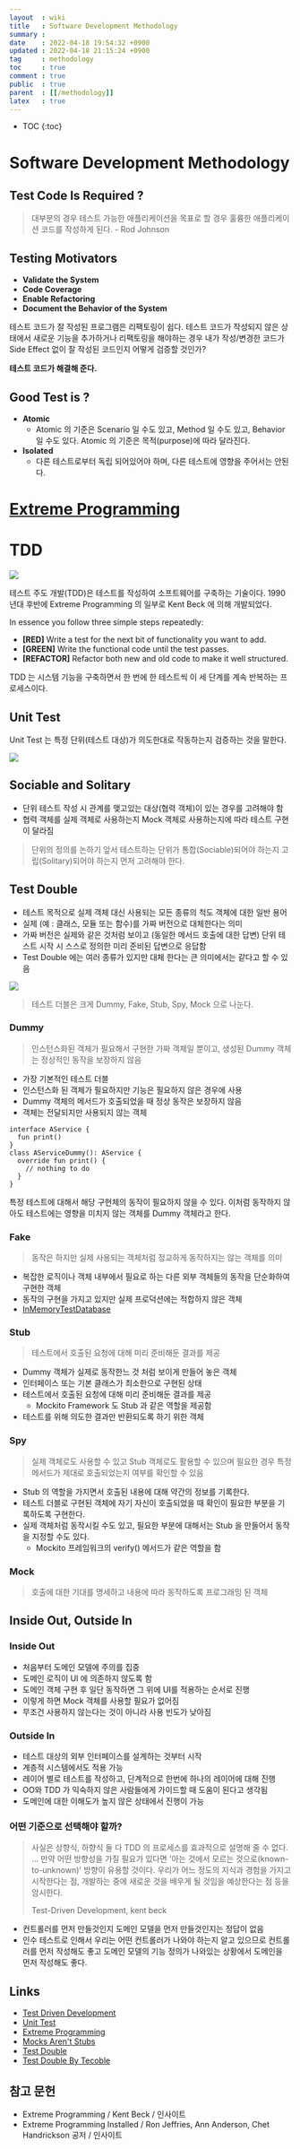 ```yaml
---
layout  : wiki
title   : Software Development Methodology
summary : 
date    : 2022-04-18 19:54:32 +0900
updated : 2022-04-18 21:15:24 +0900
tag     : methodology
toc     : true
comment : true
public  : true
parent  : [[/methodology]]
latex   : true
---
```

* TOC
{:toc}

# Software Development Methodology

## Test Code Is Required ?

> 대부분의 경우 테스트 가능한 애플리케이션을 목표로 할 경우 훌륭한 애플리케이션 코드를 작성하게 된다.   - Rod Johnson

## Testing Motivators

- __Validate the System__
- __Code Coverage__
- __Enable Refactoring__
- __Document the Behavior of the System__

테스트 코드가 잘 작성된 프로그램은 리팩토링이 쉽다. 테스트 코드가 작성되지 않은 상태에서 새로운 기능을 추가하거나 리팩토링을 해야하는 경우 내가 작성/변경한 코드가 Side Effect 없이 잘 작성된 코드인지 어떻게 검증할 것인가?

__테스트 코드가 해결해 준다.__

## Good Test is ?

- __Atomic__
  - Atomic 의 기준은 Scenario 일 수도 있고, Method 일 수도 있고, Behavior 일 수도 있다. Atomic 의 기준은 목적(purpose)에 따라 달라진다. 
- __Isolated__
  - 다른 테스트로부터 독립 되어있어야 하며, 다른 테스트에 영향을 주어서는 안된다.

# [Extreme Programming](https://baekjungho.github.io/wiki/driven/extreme-programming)

# TDD

![](/resource/wiki/test-methodology/tdd.png)

테스트 주도 개발(TDD)은 테스트를 작성하여 소프트웨어를 구축하는 기술이다. 1990년대 후반에 Extreme Programming 의 일부로 Kent Beck 에 의해 개발되었다. 

In essence you follow three simple steps repeatedly:

- __[RED]__ Write a test for the next bit of functionality you want to add.
- __[GREEN]__ Write the functional code until the test passes.
- __[REFACTOR]__ Refactor both new and old code to make it well structured.

TDD 는 시스템 기능을 구축하면서 한 번에 한 테스트씩 이 세 단계를 계속 반복하는 프로세스이다.

## Unit Test

Unit Test 는 특정 단위(테스트 대상)가 의도한대로 작동하는지 검증하는 것을 말한다.

![](/resource/wiki/test-methodology/unittest.png)

## Sociable and Solitary

- 단위 테스트 작성 시 관계를 맺고있는 대상(협력 객체)이 있는 경우를 고려해야 함
- 협력 객체를 실제 객체로 사용하는지 Mock 객체로 사용하는지에 따라 테스트 구현이 달라짐

> 단위의 정의를 논하기 앞서 테스트하는 단위가 통합(Sociable)되어야 하는지 고립(Solitary)되어야 하는지 먼저 고려해야 한다.

## Test Double

- 테스트 목적으로 실제 객체 대신 사용되는 모든 종류의 척도 객체에 대한 일반 용어
- 실제 (예 : 클래스, 모듈 또는 함수)를 가짜 버전으로 대체한다는 의미
- 가짜 버전은 실제와 같은 것처럼 보이고 (동일한 메서드 호출에 대한 답변) 단위 테스트 시작 시 스스로 정의한 미리 준비된 답변으로 응답함
- Test Double 에는 여러 종류가 있지만 대체 한다는 큰 의미에서는 같다고 할 수 있음

![](/resource/wiki/test-methodology/testdouble.png)

> 테스트 더블은 크게 Dummy, Fake, Stub, Spy, Mock 으로 나눈다.

### Dummy

> 인스턴스화된 객체가 필요해서 구현한 가짜 객체일 뿐이고, 생성된 Dummy 객체는 정상적인 동작을 보장하지 않음

- 가장 기본적인 테스트 더블
- 인스턴스화 된 객체가 필요하지만 기능은 필요하지 않은 경우에 사용
- Dummy 객체의 메서드가 호출되었을 때 정상 동작은 보장하지 않음
- 객체는 전달되지만 사용되지 않는 객체

```kotln
interface AService {
  fun print()
}
class AServiceDummy(): AService {
  override fun print() {
    // nothing to do 
  }
}
```

특정 테스트에 대해서 해당 구현체의 동작이 필요하지 않을 수 있다. 이처럼 동작하지 않아도 테스트에는 영향을 미치지 않는 객체를 Dummy 객체라고 한다.

### Fake 

> 동작은 하지만 실제 사용되는 객체처럼 정교하게 동작하지는 않는 객체를 의미

- 복잡한 로직이나 객체 내부에서 필요로 하는 다른 외부 객체들의 동작을 단순화하여 구현한 객체
- 동작의 구현을 가지고 있지만 실제 프로덕션에는 적합하지 않은 객체
- [InMemoryTestDatabase](https://martinfowler.com/bliki/InMemoryTestDatabase.html)

### Stub

> 테스트에서 호출된 요청에 대해 미리 준비해둔 결과를 제공

- Dummy 객체가 실제로 동작한느 것 처럼 보이게 만들어 놓은 객체
- 인터페이스 또는 기본 클래스가 최소한으로 구현된 상태
- 테스트에서 호출된 요청에 대해 미리 준비해둔 결과를 제공
  - Mockito Framework 도 Stub 과 같은 역할을 제공함
- 테스트를 위해 의도한 결과만 반환되도록 하기 위한 객체

### Spy

> 실제 객체로도 사용할 수 있고 Stub 객체로도 활용할 수 있으며 필요한 경우 특정 메서드가 제대로 호출되었는지 여부를 확인할 수 있음

- Stub 의 역할을 가지면서 호출된 내용에 대해 약간의 정보를 기록한다.
- 테스트 더블로 구현된 객체에 자기 자신이 호출되었을 때 확인이 필요한 부분을 기록하도록 구현한다.
- 실제 객체처럼 동작시킬 수도 있고, 필요한 부분에 대해서는 Stub 을 만들어서 동작을 지정할 수도 있다.
  - Mockito 프레임워크의 verify() 메서드가 같은 역할을 함

### Mock

> 호출에 대한 기대를 명세하고 내용에 따라 동작하도록 프로그래밍 된 객체

## Inside Out, Outside In

### Inside Out

- 처음부터 도메인 모델에 주의를 집중
- 도메인 로직이 UI 에 의존하지 않도록 함
- 도메인 객체 구현 후 일단 동작하면 그 위에 UI를 적용하는 순서로 진행
- 이렇게 하면 Mock 객체를 사용할 필요가 없어짐
- 무조건 사용하지 않는다는 것이 아니라 사용 빈도가 낮아짐

### Outside In

- 테스트 대상의 외부 인터페이스를 설계하는 것부터 시작
- 계층적 시스템에서도 적용 가능
- 레이어 별로 테스트를 작성하고, 단계적으로 한번에 하나의 레이어에 대해 진행
- OO와 TDD 가 익숙하지 않은 사람들에게 가이드할 때 도움이 된다고 생각됨
- 도메인에 대한 이해도가 높지 않은 상태에서 진행이 가능

### 어떤 기준으로 선택해야 할까?

> 사실은 상향식, 하향식 둘 다 TDD 의 프로세스를 효과적으로 설명해 줄 수 없다. ... 만약 어떤 방향성을 가질 필요가 있다면 '아는 것에서 모르는 것으로(known-to-unknown)' 방향이 유용할 것이다. 우리가 어느 정도의 지식과 경험을 가지고 시작한다는 점, 개발하는 중에 새로운 것을 배우게 될 것임을 예상한다는 점 등을 암시한다.
>
> Test-Driven Development, kent beck

- 컨트롤러를 먼저 만들것인지 도메인 모델을 먼저 만들것인지는 정답이 없음
- 인수 테스트로 인해서 우리는 어떤 컨트롤러가 나와야 하는지 알고 있으므로 컨트롤러를 먼저 작성해도 좋고
도메인 모델의 기능 정의가 나와있는 상황에서 도메인을 먼저 작성해도 좋다.

## Links

- [Test Driven Development](https://martinfowler.com/bliki/TestDrivenDevelopment.html)
- [Unit Test](https://martinfowler.com/bliki/UnitTest.html)
- [Extreme Programming](https://martinfowler.com/bliki/ExtremeProgramming.html)
- [Mocks Aren't Stubs](https://martinfowler.com/articles/mocksArentStubs.html)
- [Test Double](https://martinfowler.com/bliki/TestDouble.html)
- [Test Double By Tecoble](https://tecoble.techcourse.co.kr/post/2020-09-19-what-is-test-double/)

## 참고 문헌

- Extreme Programming / Kent Beck / 인사이트
- Extreme Programming Installed / Ron Jeffries, Ann Anderson, Chet Handrickson 공저 / 인사이트